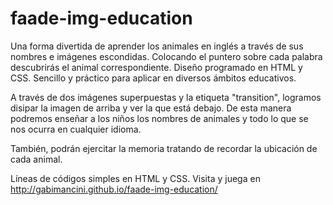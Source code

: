 # faade-img-education

Una forma divertida de aprender los animales en inglés a través de sus nombres e imágenes escondidas. Colocando el puntero sobre cada palabra descubrirás el animal correspondiente.
Diseño programado en HTML y CSS. Sencillo y práctico para aplicar en diversos ámbitos educativos.

A través de dos imágenes superpuestas y la etiqueta "transition", logramos disipar la imagen de arriba y ver la que está debajo. De esta manera podremos enseñar a los niños los nombres de animales y todo lo que se nos ocurra en cualquier idioma.

También, podrán ejercitar la memoria tratando de recordar la ubicación de cada animal.
 
Líneas de códigos simples en HTML y CSS. 
Visita y juega en 
http://gabimancini.github.io/faade-img-education/

